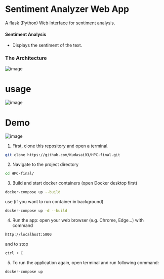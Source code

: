 # Sentiment Analyzer Web App

A flask (Python) Web Interface for sentiment analysis.

#### Sentiment Analysis
* Displays the sentiment of the text.

### The Architecture
![image](https://github.com/Kudasai03/HPC-final/assets/114086290/15a7c4f2-00b7-494b-b0e6-cd99de7b8dd1)

# usage
![image](https://github.com/Kudasai03/HPC-final/assets/114086290/bc7d9546-3a84-4a63-ba3b-5dadc558fc36)

# Demo
![image](https://github.com/Kudasai03/HPC-final/assets/114086290/b831055a-f249-484e-929c-b68c175a2753)

1. First, clone this repository and open a terminal.
```bash
git clone https://github.com/Kudasai03/HPC-final.git
```

2. Navigate to the project directory
```bash
cd HPC-final/
```

3. Build and start docker containers (open Docker desktop first)
```bash
docker-compose up --build
```
use (if you want to run container in background)
```bash
docker-compose up -d --build
```
4. Run the app: open your web browser (e.g. Chrome, Edge...) with command
```bash
http://localhost:5000
```
and to stop
```bash
ctrl + C
```

5. To run the application again, open terminal and run following command:
```bash
docker-compose up
```
